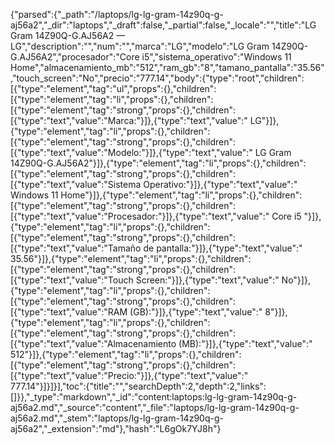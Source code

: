 {"parsed":{"_path":"/laptops/lg-lg-gram-14z90q-g-aj56a2","_dir":"laptops","_draft":false,"_partial":false,"_locale":"","title":"LG Gram 14Z90Q-G.AJ56A2 — LG","description":"","num":"","marca":"LG","modelo":"LG Gram 14Z90Q-G.AJ56A2","procesador":"Core i5","sistema_operativo":"Windows 11 Home","almacenamiento_mb":"512","ram_gb":"8","tamano_pantalla":"35.56","touch_screen":"No","precio":"777.14","body":{"type":"root","children":[{"type":"element","tag":"ul","props":{},"children":[{"type":"element","tag":"li","props":{},"children":[{"type":"element","tag":"strong","props":{},"children":[{"type":"text","value":"Marca:"}]},{"type":"text","value":" LG"}]},{"type":"element","tag":"li","props":{},"children":[{"type":"element","tag":"strong","props":{},"children":[{"type":"text","value":"Modelo:"}]},{"type":"text","value":" LG Gram 14Z90Q-G.AJ56A2"}]},{"type":"element","tag":"li","props":{},"children":[{"type":"element","tag":"strong","props":{},"children":[{"type":"text","value":"Sistema Operativo:"}]},{"type":"text","value":" Windows 11 Home"}]},{"type":"element","tag":"li","props":{},"children":[{"type":"element","tag":"strong","props":{},"children":[{"type":"text","value":"Procesador:"}]},{"type":"text","value":" Core i5 "}]},{"type":"element","tag":"li","props":{},"children":[{"type":"element","tag":"strong","props":{},"children":[{"type":"text","value":"Tamaño de pantalla:"}]},{"type":"text","value":" 35.56"}]},{"type":"element","tag":"li","props":{},"children":[{"type":"element","tag":"strong","props":{},"children":[{"type":"text","value":"Touch Screen:"}]},{"type":"text","value":" No"}]},{"type":"element","tag":"li","props":{},"children":[{"type":"element","tag":"strong","props":{},"children":[{"type":"text","value":"RAM (GB):"}]},{"type":"text","value":" 8"}]},{"type":"element","tag":"li","props":{},"children":[{"type":"element","tag":"strong","props":{},"children":[{"type":"text","value":"Almacenamiento (MB):"}]},{"type":"text","value":" 512"}]},{"type":"element","tag":"li","props":{},"children":[{"type":"element","tag":"strong","props":{},"children":[{"type":"text","value":"Precio:"}]},{"type":"text","value":" 777.14"}]}]}],"toc":{"title":"","searchDepth":2,"depth":2,"links":[]}},"_type":"markdown","_id":"content:laptops:lg-lg-gram-14z90q-g-aj56a2.md","_source":"content","_file":"laptops/lg-lg-gram-14z90q-g-aj56a2.md","_stem":"laptops/lg-lg-gram-14z90q-g-aj56a2","_extension":"md"},"hash":"L6gOk7YJ8h"}
